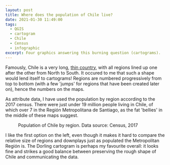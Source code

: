```yaml
---
layout: post
title: Where does the population of Chile live?
date: 2021-01-30 11:49:00
tags:
  - QGIS
  - cartogram
  - Chile
  - Census
  - infographic
excerpt: Four graphics answering this burning question (cartograms).
---
```


Famously, Chile is a very long, <a href="https://www.penguinrandomhouse.com/books/189554/travels-in-a-thin-country-by-sara-wheeler/">thin country</a>, with all regions lined up one after the other from North to South. It occured to me that such a shape would lend itself to cartograms! Regions are numbered progressively from top to bottom (with a few 'jumps' for regions that have been created later on), hence the numbers on the maps.  

As attribute data, I have used the population by region according to the 2017 census. There were just under 19 million people living in Chile, of which over 7 in the Región Metropolitana de Santiago, as the fat 'bellies' in the middle of these maps suggest.

<figure class="align-center">
  <img src="{{ '/img/poblacion_cartograms_withK.jpg' | absolute_url }}" alt="">
  <figcaption>
	 Population of Chile by region. Data source: Census, 2017
	</figcaption>
</figure>

I like the first option on the left, even though it makes it hard to compare the relative size of regions and downplays just as populated the Metropolitan Región is. The Dorling cartogram is perhaps my favourite overall: it looks fine and strikes a good balance between preserving the rough shape of Chile and communicating the data. 